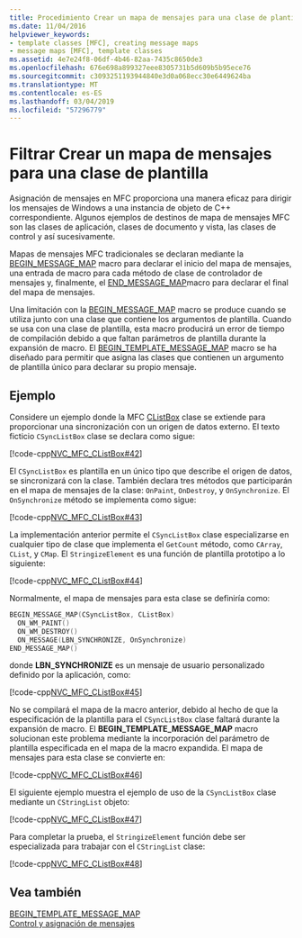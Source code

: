 ```yaml
---
title: Procedimiento Crear un mapa de mensajes para una clase de plantilla
ms.date: 11/04/2016
helpviewer_keywords:
- template classes [MFC], creating message maps
- message maps [MFC], template classes
ms.assetid: 4e7e24f8-06df-4b46-82aa-7435c8650de3
ms.openlocfilehash: 676e698a899327eee8305731b5d609b5b95ece76
ms.sourcegitcommit: c3093251193944840e3d0a068ecc30e6449624ba
ms.translationtype: MT
ms.contentlocale: es-ES
ms.lasthandoff: 03/04/2019
ms.locfileid: "57296779"
---
```

# <a name="how-to-create-a-message-map-for-a-template-class"></a>Filtrar Crear un mapa de mensajes para una clase de plantilla

Asignación de mensajes en MFC proporciona una manera eficaz para dirigir los mensajes de Windows a una instancia de objeto de C++ correspondiente. Algunos ejemplos de destinos de mapa de mensajes MFC son las clases de aplicación, clases de documento y vista, las clases de control y así sucesivamente.

Mapas de mensajes MFC tradicionales se declaran mediante la [BEGIN_MESSAGE_MAP](reference/message-map-macros-mfc.md#begin_message_map) macro para declarar el inicio del mapa de mensajes, una entrada de macro para cada método de clase de controlador de mensajes y, finalmente, el [END_MESSAGE_MAP](reference/message-map-macros-mfc.md#end_message_map)macro para declarar el final del mapa de mensajes.

Una limitación con la [BEGIN_MESSAGE_MAP](reference/message-map-macros-mfc.md#begin_message_map) macro se produce cuando se utiliza junto con una clase que contiene los argumentos de plantilla. Cuando se usa con una clase de plantilla, esta macro producirá un error de tiempo de compilación debido a que faltan parámetros de plantilla durante la expansión de macro. El [BEGIN_TEMPLATE_MESSAGE_MAP](reference/message-map-macros-mfc.md#begin_template_message_map) macro se ha diseñado para permitir que asigna las clases que contienen un argumento de plantilla único para declarar su propio mensaje.

## <a name="example"></a>Ejemplo

Considere un ejemplo donde la MFC [CListBox](../mfc/reference/clistbox-class.md) clase se extiende para proporcionar una sincronización con un origen de datos externo. El texto ficticio `CSyncListBox` clase se declara como sigue:

[!code-cpp[NVC_MFC_CListBox#42](../mfc/codesnippet/cpp/how-to-create-a-message-map-for-a-template-class_1.h)]

El `CSyncListBox` es plantilla en un único tipo que describe el origen de datos, se sincronizará con la clase. También declara tres métodos que participarán en el mapa de mensajes de la clase: `OnPaint`, `OnDestroy`, y `OnSynchronize`. El `OnSynchronize` método se implementa como sigue:

[!code-cpp[NVC_MFC_CListBox#43](../mfc/codesnippet/cpp/how-to-create-a-message-map-for-a-template-class_2.cpp)]

La implementación anterior permite el `CSyncListBox` clase especializarse en cualquier tipo de clase que implementa el `GetCount` método, como `CArray`, `CList`, y `CMap`. El `StringizeElement` es una función de plantilla prototipo a lo siguiente:

[!code-cpp[NVC_MFC_CListBox#44](../mfc/codesnippet/cpp/how-to-create-a-message-map-for-a-template-class_3.cpp)]

Normalmente, el mapa de mensajes para esta clase se definiría como:

```cpp
BEGIN_MESSAGE_MAP(CSyncListBox, CListBox)
  ON_WM_PAINT()
  ON_WM_DESTROY()
  ON_MESSAGE(LBN_SYNCHRONIZE, OnSynchronize)
END_MESSAGE_MAP()
```

donde **LBN_SYNCHRONIZE** es un mensaje de usuario personalizado definido por la aplicación, como:

[!code-cpp[NVC_MFC_CListBox#45](../mfc/codesnippet/cpp/how-to-create-a-message-map-for-a-template-class_4.cpp)]

No se compilará el mapa de la macro anterior, debido al hecho de que la especificación de la plantilla para el `CSyncListBox` clase faltará durante la expansión de macro. El **BEGIN_TEMPLATE_MESSAGE_MAP** macro solucionan este problema mediante la incorporación del parámetro de plantilla especificada en el mapa de la macro expandida. El mapa de mensajes para esta clase se convierte en:

[!code-cpp[NVC_MFC_CListBox#46](../mfc/codesnippet/cpp/how-to-create-a-message-map-for-a-template-class_5.cpp)]

El siguiente ejemplo muestra el ejemplo de uso de la `CSyncListBox` clase mediante un `CStringList` objeto:

[!code-cpp[NVC_MFC_CListBox#47](../mfc/codesnippet/cpp/how-to-create-a-message-map-for-a-template-class_6.cpp)]

Para completar la prueba, el `StringizeElement` función debe ser especializada para trabajar con el `CStringList` clase:

[!code-cpp[NVC_MFC_CListBox#48](../mfc/codesnippet/cpp/how-to-create-a-message-map-for-a-template-class_7.cpp)]

## <a name="see-also"></a>Vea también

[BEGIN_TEMPLATE_MESSAGE_MAP](reference/message-map-macros-mfc.md#begin_template_message_map)<br/>
[Control y asignación de mensajes](../mfc/message-handling-and-mapping.md)
